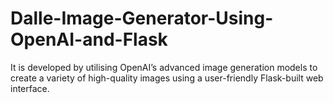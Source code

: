 # Dalle-Image-Generator-Using-OpenAI-and-Flask
It is developed by utilising OpenAI’s advanced image generation models to create a variety of high-quality images using a user-friendly Flask-built web interface.
